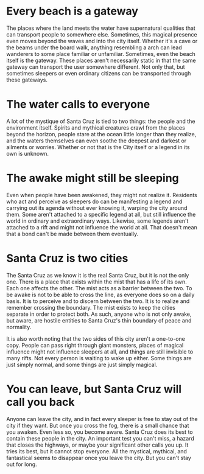 # Every beach is a gateway
The places where the land meets the water have supernatural qualities that can transport people to somewhere else. Sometimes, this magical presence even moves beyond the waves and into the city itself. Whether it's a cave or the beams under the board walk, anything resembling a arch can lead wanderers to some place familiar or unfamiliar. Sometimes, even the beach itself is the gateway. These places aren't necessarily static in that the same gateway can transport the user somewhere different. Not only that, but sometimes sleepers or even ordinary citizens can be transported through these gateways.

# The water calls to everyone
A lot of the mystique of Santa Cruz is tied to two things: the people and the environment itself. Spirits and mythical creatures crawl from the places beyond the horizon, people stare at the ocean little longer than they realize, and the waters themselves can even soothe the deepest and darkest or ailments or worries. Whether or not that is the City itself or a legend in its own is unknown.

# The awake might still be sleeping
Even when people have been awakened, they might not realize it. Residents who act and perceive as sleepers do can be manifesting a legend and carrying out its agenda without ever knowing it, warping the city around them. Some aren't attached to a specific legend at all, but still influence the world in ordinary and extraordinary ways. Likewise, some legends aren't attached to a rift and might not influence the world at all. That doesn't mean that a bond can't be made between them eventually.

# Santa Cruz is two cities
The Santa Cruz as we know it is the real Santa Cruz, but it is not the only one. There is a place that exists within the mist that has a life of its own. Each one affects the other. The mist acts as a barrier between the two. To be awake is not to be able to cross the line, as everyone does so on a daily basis. It is to perceive and to discern between the two. It is to realize and remember crossing the boundary. The mist exists to keep the cities separate in order to protect both. As such, anyone who is not only awake, but aware, are hostile entities to Santa Cruz's thin boundary of peace and normality.

It is also worth noting that the two sides of this city aren't a one-to-one copy. People can pass right through giant monsters, places of magical influence might not influence sleepers at all, and things are still invisible to many rifts. Not every person is waiting to wake up either. Some things are just simply normal, and some things are just simply magical.

# You can leave, but Santa Cruz will call you back
Anyone can leave the city, and in fact every sleeper is free to stay out of the city if they want. But once you cross the fog, there is a small chance that you awaken. Even less so, you become aware. Santa Cruz does its best to contain these people in the city. An important test you can't miss, a hazard that closes the highways, or maybe your significant other calls you up. It tries its best, but it cannot stop everyone. All the mystical, mythical, and fantastical seems to disappear once you leave the city. But you can't stay out for long.